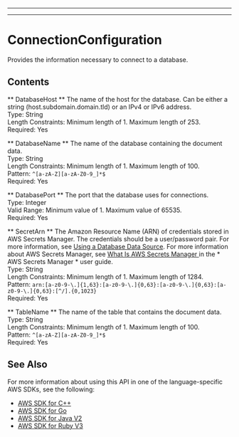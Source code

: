 --------

--------

# ConnectionConfiguration<a name="API_ConnectionConfiguration"></a>

Provides the information necessary to connect to a database\.

## Contents<a name="API_ConnectionConfiguration_Contents"></a>

 ** DatabaseHost **   <a name="Kendra-Type-ConnectionConfiguration-DatabaseHost"></a>
The name of the host for the database\. Can be either a string \(host\.subdomain\.domain\.tld\) or an IPv4 or IPv6 address\.  
Type: String  
Length Constraints: Minimum length of 1\. Maximum length of 253\.  
Required: Yes

 ** DatabaseName **   <a name="Kendra-Type-ConnectionConfiguration-DatabaseName"></a>
The name of the database containing the document data\.  
Type: String  
Length Constraints: Minimum length of 1\. Maximum length of 100\.  
Pattern: `^[a-zA-Z][a-zA-Z0-9_]*$`   
Required: Yes

 ** DatabasePort **   <a name="Kendra-Type-ConnectionConfiguration-DatabasePort"></a>
The port that the database uses for connections\.  
Type: Integer  
Valid Range: Minimum value of 1\. Maximum value of 65535\.  
Required: Yes

 ** SecretArn **   <a name="Kendra-Type-ConnectionConfiguration-SecretArn"></a>
The Amazon Resource Name \(ARN\) of credentials stored in AWS Secrets Manager\. The credentials should be a user/password pair\. For more information, see [Using a Database Data Source](https://docs.aws.amazon.com/kendra/latest/dg/data-source-database.html)\. For more information about AWS Secrets Manager, see [ What Is AWS Secrets Manager ](https://docs.aws.amazon.com/secretsmanager/latest/userguide/intro.html) in the * AWS Secrets Manager * user guide\.  
Type: String  
Length Constraints: Minimum length of 1\. Maximum length of 1284\.  
Pattern: `arn:[a-z0-9-\.]{1,63}:[a-z0-9-\.]{0,63}:[a-z0-9-\.]{0,63}:[a-z0-9-\.]{0,63}:[^/].{0,1023}`   
Required: Yes

 ** TableName **   <a name="Kendra-Type-ConnectionConfiguration-TableName"></a>
The name of the table that contains the document data\.  
Type: String  
Length Constraints: Minimum length of 1\. Maximum length of 100\.  
Pattern: `^[a-zA-Z][a-zA-Z0-9_]*$`   
Required: Yes

## See Also<a name="API_ConnectionConfiguration_SeeAlso"></a>

For more information about using this API in one of the language\-specific AWS SDKs, see the following:
+  [ AWS SDK for C\+\+](https://docs.aws.amazon.com/goto/SdkForCpp/kendra-2019-02-03/ConnectionConfiguration) 
+  [ AWS SDK for Go](https://docs.aws.amazon.com/goto/SdkForGoV1/kendra-2019-02-03/ConnectionConfiguration) 
+  [ AWS SDK for Java V2](https://docs.aws.amazon.com/goto/SdkForJavaV2/kendra-2019-02-03/ConnectionConfiguration) 
+  [ AWS SDK for Ruby V3](https://docs.aws.amazon.com/goto/SdkForRubyV3/kendra-2019-02-03/ConnectionConfiguration) 